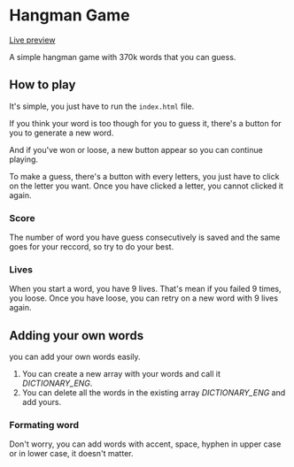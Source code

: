 # Hangman Game

[Live preview](https://namelessproj.github.io/Hangman/)

A simple hangman game with 370k words that you can guess.

## How to play

It's simple, you just have to run the `index.html` file.

If you think your word is too though for you to guess it, there's a button for you to generate a new word.

And if you've won or loose, a new button appear so you can continue playing.

To make a guess, there's a button with every letters, you just have to click on the letter you want. Once you have clicked a letter, you cannot clicked it again.

### Score

The number of word you have guess consecutively is saved and the same goes for your reccord, so try to do your best.

### Lives

When you start a word, you have 9 lives. That's mean if you failed 9 times, you loose. Once you have loose, you can retry on a new word with 9 lives again.

## Adding your own words

you can add your own words easily.

1. You can create a new array with your words and call it _DICTIONARY_ENG_.
1. You can delete all the words in the existing array _DICTIONARY_ENG_ and add yours.

### Formating word

Don't worry, you can add words with accent, space, hyphen in upper case or in lower case, it doesn't matter.
